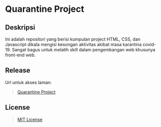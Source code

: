# Quarantine Project

## Deskripsi
Ini adalah repositori yang berisi kumpulan project HTML, CSS, dan Javascript dikala mengisi kesongan aktivitas akibat masa karantina covid-19. Sangat bagus untuk melatih skill dalam pengembangan web khusunya front-end web.

## Release
Url untuk akses laman:
> [Quarantine Project](https://dennisthandy.github.io/quarantine-projects/public/)

## License
> [MIT License](https://opensource.org/licenses/MIT)
